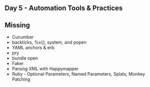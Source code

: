 ## Day 5 - Automation Tools & Practices

## Missing

* Cucumber
* backticks, %x{}, system, and popen
* YAML anchors & erb
* pry
* bundle open
* Faker
* Parsing XML with Happymapper
* Ruby - Optional Parameters, Named Parameters, Splats, Monkey Patching